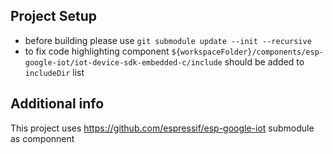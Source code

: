 ## Project Setup
 - before building please use `git submodule update --init --recursive`
 - to fix code highlighting component `${workspaceFolder}/components/esp-google-iot/iot-device-sdk-embedded-c/include` should be added to `includeDir` list

## Additional info
This project uses https://github.com/espressif/esp-google-iot submodule as componnent